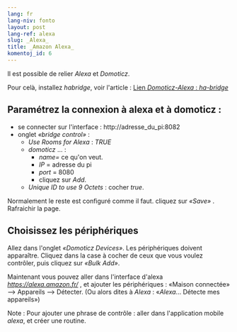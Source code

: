 ```yaml
---
lang: fr
lang-niv: fonto
layout: post
lang-ref: alexa
slug: _Alexa_
title: _Amazon Alexa_
komentoj_id: 6
---
```


Il est possible de relier _Alexa_ et _Domoticz_.

Pour celà, installez _habridge_, voir l'article :
[Lien _Domoticz-Alexa_ : _ha-bridge_](2021-08-14-habridge.md)


## Paramétrez la connexion à alexa et à domoticz :
- se connecter sur l'interface : http://adresse_du_pi:8082
- onglet _«bridge control»_ :
  - _Use Rooms for Alexa_ : _TRUE_
  - _domoticz_ ... :
    - _name=_ ce qu'on veut.
    - _IP_ = adresse du pi
    - _port_ = 8080
    - cliquez sur _Add_.
  - _Unique ID to use 9 Octets_ : cocher _true_.
    
Normalement le reste est configuré comme il faut.
cliquez sur _«Save»_ . Rafraichir la page.

## Choisissez les périphériques
Allez dans l'onglet _«Domoticz Devices»_. Les périphériques doivent apparaître. Cliquez dans la case à cocher de ceux que vous voulez contrôler, puis cliquez sur _«Bulk Add»_.

Maintenant vous pouvez aller dans l'interface d'alexa _https://alexa.amazon.fr/_ , et ajouter les périphériques :
«Maison connectée» --> Appareils --> Détecter.
(Ou alors dites à _Alexa_ : «_Alexa_... Détecte mes appareils»)

Note : Pour ajouter une phrase de contrôle :
aller dans l'application mobile _alexa_, et créer une routine.



